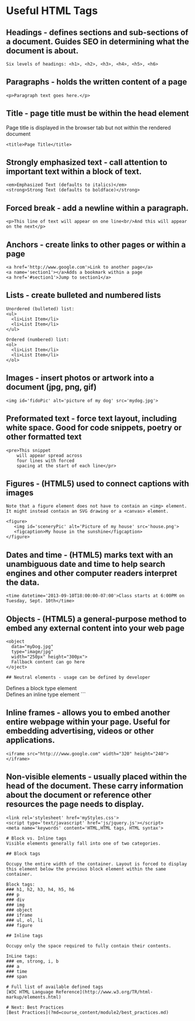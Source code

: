 # Useful HTML Tags

## Headings - defines sections and sub-sections of a document. Guides SEO in determining what the document is about.
```
Six levels of headings: <h1>, <h2>, <h3>, <h4>, <h5>, <h6>
```

## Paragraphs - holds the written content of a page
```
<p>Paragraph text goes here.</p>
```

## Title - page title must be within the head element
Page title is displayed in the browser tab but not within the rendered document
```
<title>Page Title</title>
```

## Strongly emphasized text - call attention to important text within a block of text.
```
<em>Emphasized Text (defaults to italics)</em>
<strong>Strong Text (defaults to boldface)</strong>
```

## Forced break - add a newline within a paragraph.
```
<p>This line of text will appear on one line<br/>And this will appear on the next</p>
```

## Anchors - create links to other pages or within a page
```
<a href='http://www.google.com'>Link to another page</a>
<a name='section1'></a>Adds a bookmark within a page
<a href='#section1'>Jump to section1</a>
```

## Lists - create bulleted and numbered lists
```
Unordered (bulleted) list:
<ul>
  <li>List Item</li>
  <li>List Item</li>
</ul>

Ordered (numbered) list:
<ol>
  <li>List Item</li>
  <li>List Item</li>
</ol>
```

## Images - insert photos or artwork into a document (jpg, png, gif)
```
<img id='fidoPic' alt='picture of my dog' src='mydog.jpg'>
```

## Preformated text - force text layout, including white space. Good for code snippets, poetry or other formatted text
```
<pre>This snippet
    will appear spread across
    four lines with forced
    spacing at the start of each line</pr>
```

## Figures - (HTML5) used to connect captions with images
```
Note that a figure element does not have to contain an <img> element. It might instead contain an SVG drawing or a <canvas> element.

<figure>
   <img id='sceneryPic' alt='Picture of my house' src='house.png'>
   <figcaption>My house in the sunshine</figcaption>
</figure>
```

## Dates and time - (HTML5) marks text with an unambiguous date and time to help search engines and other computer readers interpret the data.
```
<time datetime='2013-09-10T18:00:00-07:00'>Class starts at 6:00PM on Tuesday, Sept. 10th</time>
```

## Objects - (HTML5) a general-purpose method to embed any external content into your web page
```
<object
  data="myDog.jpg"
  type="image/jpg"
  width="250px" height="300px">
  Fallback content can go here
</oject>

## Neutral elements - usage can be defined by developer
```
<div id='elem11' class='descriptive-text'>Defines a block type element</div>
<span class='bookTitle'>Defines an inline type element</span>
```

## Inline frames - allows you to embed another entire webpage within your page. Useful for embedding advertising, videos or other applications.
```
<iframe src="http:///www.google.com" width="320" height="240"></iframe>
```

## Non-visible elements - usually placed within the head of the document. These carry information about the document or reference other resources the page needs to display.
```
<link rel='stylesheet' href='myStyles.css'>
<script type='text/javascript' href='js/jquery.js'></script>
<meta name='keywords' content='HTML,HTML tags, HTML syntax'>

# Block vs. Inline tags
Visible elements generally fall into one of two categories.

## Block tags

Occupy the entire width of the container. Layout is forced to display this element below the previous block element within the same container.

Block tags:
### h1, h2, h3, h4, h5, h6
### p
### div
### img
### object
### iframe
### ul, ol, li
### figure

## Inline tags

Occupy only the space required to fully contain their contents.

InLine tags:
### em, strong, i, b
### a
### time
### span

# Full list of available defined tags
[W3C HTML Language Reference](http://www.w3.org/TR/html-markup/elements.html)

# Next: Best Practices
[Best Practices](?md=course_content/module2/best_practices.md)

